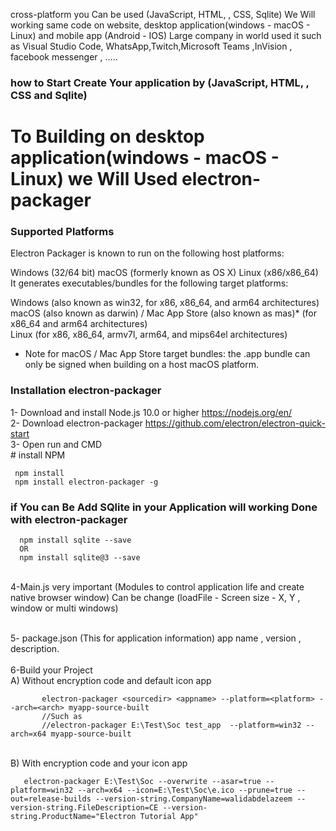 
cross-platform you Can be used (JavaScript, HTML, , CSS, Sqlite)
We Will working same code on website, desktop application(windows - macOS - Linux) and mobile app (Android - IOS)
Large company in world used it such as Visual Studio Code, WhatsApp,Twitch,Microsoft Teams ,InVision , facebook messenger , .....


### how to Start Create Your application by (JavaScript, HTML, , CSS and Sqlite)

# To Building on desktop application(windows - macOS - Linux) we Will Used electron-packager

 ### Supported Platforms
Electron Packager is known to run on the following host platforms:

Windows (32/64 bit)
macOS (formerly known as OS X)
Linux (x86/x86_64)
It generates executables/bundles for the following target platforms:

Windows (also known as win32, for x86, x86_64, and arm64 architectures)<br/>
macOS (also known as darwin) / Mac App Store (also known as mas)* (for x86_64 and arm64 architectures)<br/>
Linux (for x86, x86_64, armv7l, arm64, and mips64el architectures)<br/>

* Note for macOS / Mac App Store target bundles: the .app bundle can only be signed when building on a host macOS platform.

 ### Installation electron-packager
 1- Download and install Node.js 10.0 or higher https://nodejs.org/en/
   <br/>2- Download electron-packager https://github.com/electron/electron-quick-start
   <br/>3- Open run and CMD 
   <br/>  # install NPM
  
     npm install
     npm install electron-packager -g 
 ### if You can Be Add SQlite in your Application will working Done with electron-packager
      npm install sqlite --save
      OR
      npm install sqlite@3 --save
<br/> 4-Main.js very important (Modules to control application life and create native browser window)
     Can be change (loadFile - Screen size - X, Y , window or multi windows) 
   
  <br/> 5- package.json (This for application information) app name , version , description.
   <br/><br/> 6-Build your Project 
    <br/>A) Without encryption code and default icon app       
           
           electron-packager <sourcedir> <appname> --platform=<platform> --arch=<arch> myapp-source-built
           //Such as
           //electron-packager E:\Test\Soc test_app  --platform=win32 --arch=x64 myapp-source-built
 <br/>   B) With encryption code and your icon app   
   
       electron-packager E:\Test\Soc --overwrite --asar=true --platform=win32 --arch=x64 --icon=E:\Test\Soc\e.ico --prune=true --out=release-builds --version-string.CompanyName=walidabdelazeem --version-string.FileDescription=CE --version-string.ProductName="Electron Tutorial App"
 

           

